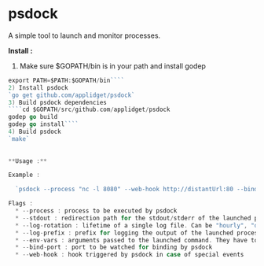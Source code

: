 **psdock**
======

A simple tool to launch and monitor processes.

**Install :**
  
  
1) Make sure $GOPATH/bin is in your path and install godep  
````go get github.com/kr/godep  
export PATH=$PATH:$GOPATH/bin````  
2) Install psdock  
`go get github.com/applidget/psdock`  
3) Build psdock dependencies  
````cd $GOPATH/src/github.com/applidget/psdock  
godep go build  
godep go install````  
4) Build psdock  
`make`  
  
  
**Usage :**

Example :

  `psdock --process "nc -l 8080" --web-hook http://distantUrl:80 --bind-port 8080 --log-prefix "NETCAT"`

Flags :
  * --process : process to be executed by psdock  
  * --stdout : redirection path for the stdout/stderr of the launched process (stdout by default)  
  * --log-rotation : lifetime of a single log file. Can be "hourly", "daily" (default), "monthly" or "weekly"  
  * --log-prefix : prefix for logging the output of the launched process  
  * --env-vars : arguments passed to the launched command. They have to be passed as *"KEY1=value1 KEY2=value2"*.  
  * --bind-port : port to be watched for binding by psdock  
  * --web-hook : hook triggered by psdock in case of special events  


